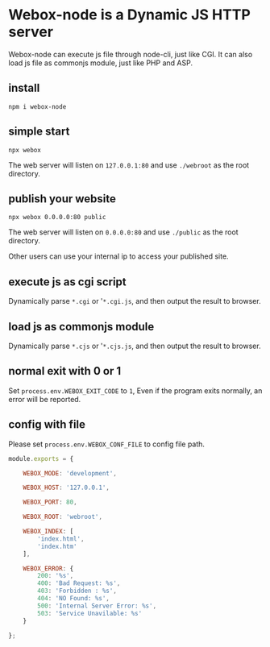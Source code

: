 # Webox-node is a Dynamic JS HTTP server

Webox-node can execute js file through node-cli, just like CGI. It can also load js file as commonjs module, just like PHP and ASP.

## install

```shell
npm i webox-node
```

## simple start

```shell
npx webox
```

The web server will listen on `127.0.0.1:80` and use `./webroot` as the root directory.

## publish your website

```shell
npx webox 0.0.0.0:80 public
```

The web server will listen on `0.0.0.0:80` and use `./public` as the root directory.

Other users can use your internal ip to access your published site.

## execute js as cgi script

Dynamically parse `*.cgi` or '`*.cgi.js`, and then output the result to browser.

## load js as commonjs module

Dynamically parse `*.cjs` or '`*.cjs.js`, and then output the result to browser.

## normal exit with 0 or 1

Set `process.env.WEBOX_EXIT_CODE` to `1`, Even if the program exits normally, an error will be reported.

## config with file

Please set `process.env.WEBOX_CONF_FILE` to config file path.

```js
module.exports = {

    WEBOX_MODE: 'development',

    WEBOX_HOST: '127.0.0.1',

    WEBOX_PORT: 80,

    WEBOX_ROOT: 'webroot',

    WEBOX_INDEX: [
        'index.html',
        'index.htm'
    ],

    WEBOX_ERROR: {
        200: '%s',
        400: 'Bad Request: %s',
        403: 'Forbidden : %s',
        404: 'NO Found: %s',
        500: 'Internal Server Error: %s',
        503: 'Service Unavilable: %s'
    }

};
```
